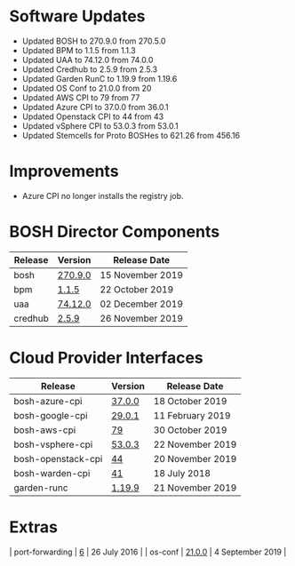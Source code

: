 # Software Updates

-	Updated BOSH to 270.9.0 from 270.5.0
- Updated BPM to 1.1.5 from 1.1.3
- Updated UAA to 74.12.0 from 74.0.0
- Updated Credhub to 2.5.9 from 2.5.3
- Updated Garden RunC to 1.19.9 from 1.19.6
- Updated OS Conf to 21.0.0 from 20
- Updated AWS CPI to 79 from 77
- Updated Azure CPI to 37.0.0 from 36.0.1
- Updated Openstack CPI to 44 from 43
- Updated vSphere CPI to 53.0.3 from 53.0.1
- Updated Stemcells for Proto BOSHes to 621.26 from 456.16

# Improvements

- Azure CPI no longer installs the registry job.

# BOSH Director Components

| Release | Version | Release Date |
| ------- | ------- | ------------ |
| bosh | [270.9.0](https://github.com/cloudfoundry/bosh/releases/tag/v270.9.0) | 15 November 2019 |
| bpm | [1.1.5](https://github.com/cloudfoundry/bpm-release/releases/tag/v1.1.5) | 22 October 2019 |
| uaa | [74.12.0](https://github.com/cloudfoundry/uaa-release/releases/tag/v74.12.0) | 02 December 2019 |
| credhub | [2.5.9](https://github.com/pivotal-cf/credhub-release/releases/tag/2.5.9) | 26 November 2019 |

# Cloud Provider Interfaces

| Release | Version | Release Date |
| ------- | ------- | ------------ |
| bosh-azure-cpi | [37.0.0](https://github.com/cloudfoundry/bosh-azure-cpi-release/releases/tag/v37.0.0) | 18 October 2019 |
| bosh-google-cpi | [29.0.1](https://github.com/cloudfoundry/bosh-google-cpi-release/releases/tag/v29.0.1) | 11 February 2019 |
| bosh-aws-cpi | [79](https://github.com/cloudfoundry/bosh-aws-cpi-release/releases/tag/v79) | 30 October 2019 |
| bosh-vsphere-cpi | [53.0.3](https://github.com/cloudfoundry/bosh-vsphere-cpi-release/releases/tag/v53.0.3) | 22 November 2019 |
| bosh-openstack-cpi | [44](https://github.com/cloudfoundry/bosh-openstack-cpi-release/releases/tag/v44) | 20 November 2019 |
| bosh-warden-cpi | [41](https://github.com/cppforlife/bosh-warden-cpi-release/releases/tag/v41) | 18 July 2018 |
| garden-runc | [1.19.9](https://github.com/cloudfoundry/garden-runc-release/releases/tag/v1.19.9) | 21 November 2019 |

# Extras
| port-forwarding | [6](https://github.com/cloudfoundry-community/port-forwarding-boshrelease/releases/tag/v6) | 26 July 2016 |
| os-conf | [21.0.0](https://github.com/cloudfoundry/os-conf-release/releases/tag/v21.0.0) | 4 September 2019 |
